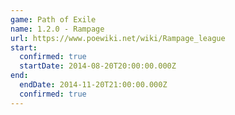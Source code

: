 ```yaml
---
game: Path of Exile
name: 1.2.0 - Rampage
url: https://www.poewiki.net/wiki/Rampage_league
start:
  confirmed: true
  startDate: 2014-08-20T20:00:00.000Z
end:
  endDate: 2014-11-20T21:00:00.000Z
  confirmed: true
---
```

